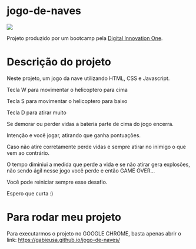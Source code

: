# jogo-de-naves

<p align="left">
  <a align="center" href="https://github.com/DenverCoder1/readme-typing-svg"><img src="https://readme-typing-svg.herokuapp.com?&font=IBM+Plex+Sans&color=80b112&size=25&lines=Bem+-+vindo+ao+meu+jogo+de+naves" /></a>
</p>

Projeto produzido por um bootcamp pela [Digital Innovation One](https://digitalinnovation.one).

# Descrição do projeto

Neste projeto,  um jogo da nave utilizando HTML, CSS e Javascript.

Tecla W para movimentar o helicoptero para cima

Tecla S para movimentar o helicoptero para baixo

Tecla D para atirar muito

Se demorar ou perder vidas a bateria parte de cima do jogo encerra.

Intenção e você jogar, atirando que ganha pontuações.

Caso não atire corretamente perde vidas e sempre atirar no inimigo o que vem ao contrário.

O tempo diminiui a medida que perde a vida e se não atirar gera explosões, não sendo ágil nesse jogo você perde e então GAME OVER...

Você pode reiniciar sempre esse desafio.

Espero que curta :)



# Para rodar meu projeto

Para executarmos o projeto no GOOGLE CHROME, basta apenas abrir o link: https://gabieusa.github.io/jogo-de-naves/
